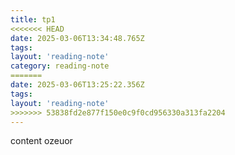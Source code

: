```yaml
---
title: tp1
<<<<<<< HEAD
date: 2025-03-06T13:34:48.765Z
tags:
layout: 'reading-note'
category: reading-note
=======
date: 2025-03-06T13:25:22.356Z
tags:
layout: 'reading-note'
>>>>>>> 53838fd2e877f150e0c9f0cd956330a313fa2204
---
```

content ozeuor